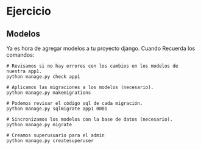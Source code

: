 # Ejercicio #

## Modelos ##

Ya es hora de agregar modelos a tu proyecto django. Cuando Recuerda los comandos:

    # Revisamos si no hay errores con los cambios en los modelos de nuestra app1.
    python manage.py check app1

    # Aplicamos las migraciones a los modelos (necesario).
    python manage.py makemigrations

    # Podemos revisar el código sql de cada migración.
    python manage.py sqlmigrate app1 0001

    # Sincronizamos los modelos con la base de datos (necesario).
    python manage.py migrate

    # Creamos superusuario para el admin
    python manage.py createsuperuser
 
